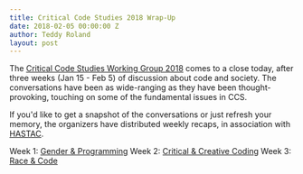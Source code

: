 ```yaml
---
title: Critical Code Studies 2018 Wrap-Up
date: 2018-02-05 00:00:00 Z
author: Teddy Roland
layout: post
---
```



The [Critical Code Studies Working Group 2018](http://wg18.criticalcodestudies.com) comes to a close today, after three weeks (Jan 15 - Feb 5) of discussion about code and society. The conversations have been as wide-ranging as they have been thought-provoking, touching on some of the fundamental issues in CCS.

If you'd like to get a snapshot of the conversations or just refresh your memory, the organizers have distributed weekly recaps, in association with [HASTAC](https://www.hastac.org).

Week 1: [Gender & Programming](https://www.hastac.org/blogs/alirachelpearl/2018/01/26/ccswg18-week-1-write-gender-programming-culture)
Week 2: [Critical & Creative Coding](https://www.hastac.org/blogs/alirachelpearl/2018/02/09/ccswg18-week-2-write-critical-creative-coding)
Week 3: [Race & Code](https://www.hastac.org/blogs/catherine/2018/02/11/ccswg18-week-3-write-race-and-code)